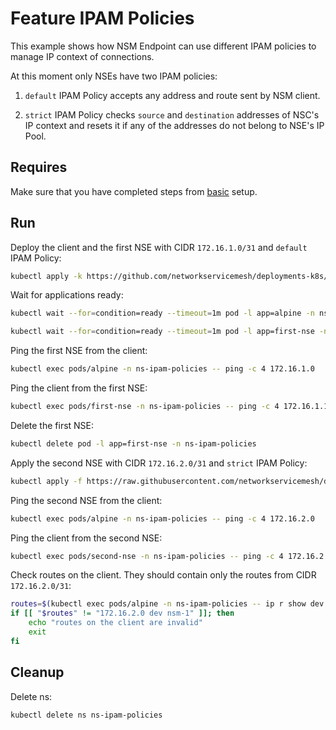 # Feature IPAM Policies

This example shows how NSM Endpoint can use different IPAM policies to manage IP context of connections.

At this moment only NSEs have two IPAM policies:

1. `default` IPAM Policy accepts any address and route sent by NSM client.

2. `strict` IPAM Policy checks `source` and `destination` addresses of NSC's IP context and resets it if any of the 
addresses do not belong to NSE's IP Pool.

## Requires

Make sure that you have completed steps from [basic](../../basic) setup.

## Run

Deploy the client and the first NSE with CIDR `172.16.1.0/31` and `default` IPAM Policy:
```bash
kubectl apply -k https://github.com/networkservicemesh/deployments-k8s/examples/features/ipam-policies?ref=b9324d79f2e55ae534daaaa54b9246f65303e8d5
```

Wait for applications ready:
```bash
kubectl wait --for=condition=ready --timeout=1m pod -l app=alpine -n ns-ipam-policies
```
```bash
kubectl wait --for=condition=ready --timeout=1m pod -l app=first-nse -n ns-ipam-policies
```

Ping the first NSE from the client:
```bash
kubectl exec pods/alpine -n ns-ipam-policies -- ping -c 4 172.16.1.0
```

Ping the client from the first NSE:
```bash
kubectl exec pods/first-nse -n ns-ipam-policies -- ping -c 4 172.16.1.1
```

Delete the first NSE:
```bash
kubectl delete pod -l app=first-nse -n ns-ipam-policies
```

Apply the second NSE with CIDR `172.16.2.0/31` and `strict` IPAM Policy:
```bash
kubectl apply -f https://raw.githubusercontent.com/networkservicemesh/deployments-k8s/b9324d79f2e55ae534daaaa54b9246f65303e8d5/examples/features/ipam-policies/second-nse.yaml -n ns-ipam-policies
```

Ping the second NSE from the client:
```bash
kubectl exec pods/alpine -n ns-ipam-policies -- ping -c 4 172.16.2.0
```

Ping the client from the second NSE:
```bash
kubectl exec pods/second-nse -n ns-ipam-policies -- ping -c 4 172.16.2.1
```

Check routes on the client. They should contain only the routes from CIDR `172.16.2.0/31`:
```bash
routes=$(kubectl exec pods/alpine -n ns-ipam-policies -- ip r show dev nsm-1 | xargs) # Use xargs here just to trim whitespaces in the routes
if [[ "$routes" != "172.16.2.0 dev nsm-1" ]]; then
    echo "routes on the client are invalid"
    exit
fi
```


## Cleanup

Delete ns:
```bash
kubectl delete ns ns-ipam-policies
```
